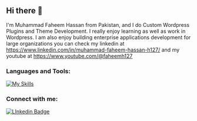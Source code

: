 ## Hi there 👋

I'm Muhammad Faheem Hassan from Pakistan, and I do Custom Wordpress Plugins and Theme Development. I really enjoy learning as well as work in Wordpress. I am also enjoy building enterprise applications development for large organizations you can check my linkedin at https://www.linkedin.com/in/muhammad-faheem-hassan-h127/ and my youtube at https://www.youtube.com/@faheemh127 

### Languages and Tools:
[![My Skills](https://skillicons.dev/icons?i=wordpress,html,css,bootstrap,javascript,jquery,react,scss,git,postman,php,mysql&perline=5)](https://skillicons.dev)


### Connect with me:
<div id="badges">
  <a href="https://www.linkedin.com/in/muhammad-faheem-hassan-h127/">
    <img src="https://img.shields.io/badge/Linkedin-white?style=for-the-badge&logo=Linkedin&logoColor=black" alt="LInkedin Badge"/>
  </a>
</div>

